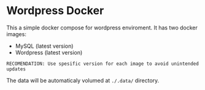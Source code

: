 # Wordpress Docker 
This a simple docker compose for wordpress enviroment. It has two docker images:
- MySQL (latest version)
- Wordpress (latest version)  

`RECOMENDATION: Use spesific version for each image to avoid unintended updates`

The data will be automaticaly volumed at `./.data/` directory.